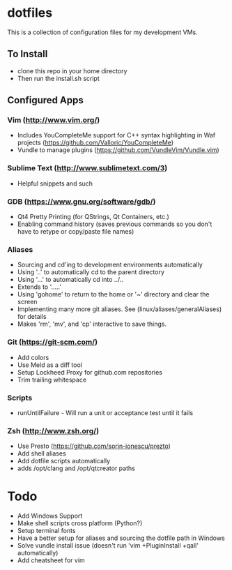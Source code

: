 # dotfiles
This is a collection of configuration files for my development VMs. 

## To Install
* clone this repo in your home directory
* Then run the install.sh script

## Configured Apps

### Vim (http://www.vim.org/)
* Includes YouCompleteMe support for C++ syntax highlighting in Waf projects (https://github.com/Valloric/YouCompleteMe)
* Vundle to manage plugins (https://github.com/VundleVim/Vundle.vim)

### Sublime Text (http://www.sublimetext.com/3)
* Helpful snippets and such

### GDB (https://www.gnu.org/software/gdb/)
* Qt4 Pretty Printing (for QStrings, Qt Containers, etc.)
* Enabling command history (saves previous commands so you don't have to retype or copy/paste file names)

### Aliases
* Sourcing and cd'ing to development environments automatically
* Using '..' to automatically cd to the parent directory
* Using '...' to automatically cd into ../..
* Extends to '.....'
* Using 'gohome' to return to the home or '~' directory and clear the screen
* Implementing many more git aliases. See (linux/aliases/generalAliases) for details
* Makes 'rm', 'mv', and 'cp' interactive to save things.

### Git (https://git-scm.com/)
* Add colors
* Use Meld as a diff tool
* Setup Lockheed Proxy for github.com repositories
* Trim trailing whitespace

### Scripts
* runUntilFailure - Will run a unit or acceptance test until it fails

### Zsh (http://www.zsh.org/)
* Use Presto  (https://github.com/sorin-ionescu/prezto)
* Add shell aliases
* Add dotfile scripts automatically
* adds /opt/clang and /opt/qtcreator paths


# Todo
* Add Windows Support
* Make shell scripts cross platform (Python?)
* Setup terminal fonts
* Have a better setup for aliases and sourcing the dotfile path in Windows
* Solve vundle install issue (doesn't run 'vim +PluginInstall +qall' automatically)
* Add cheatsheet for vim
